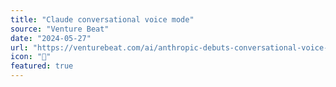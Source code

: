 ```yaml
---
title: "Claude conversational voice mode"
source: "Venture Beat"
date: "2024-05-27"
url: "https://venturebeat.com/ai/anthropic-debuts-conversational-voice-mode-for-claude-mobile-apps/"
icon: "🤖"
featured: true
---
```


